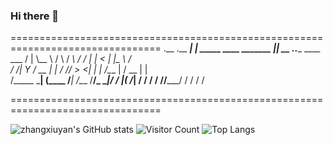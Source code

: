 ### Hi there 👋
================================================================================
       .__                                .__
_______|  |__ _____    ____    _______  __|__|__ __ ___.__._____    ____
\___   /  |  \\__  \  /    \  / ___\  \/  /  |  |  <   |  |\__  \  /    \
 /    /|   Y  \/ __ \|   |  \/ /_/  >    <|  |  |  /\___  | / __ \|   |  \
/_____ \___|  (____  /___|  /\___  /__/\_ \__|____/ / ____|(____  /___|  /
      \/    \/     \/     \//_____/      \/         \/          \/     \/

================================================================================
<!--
**zhangxiuyan/zhangxiuyan** is a ✨ _special_ ✨ repository because its `README.md` (this file) appears on your GitHub profile.

Here are some ideas to get you started:

- 🔭 I’m currently working on ...
- 🌱 I’m currently learning ...
- 👯 I’m looking to collaborate on ...
- 🤔 I’m looking for help with ...
- 💬 Ask me about ...
- 📫 How to reach me: ...
- 😄 Pronouns: ...
- ⚡ Fun fact: ...
-->
![zhangxiuyan's GitHub stats](https://github-readme-stats.vercel.app/api?username=zhangxiuyan&show_icons=true&theme=tokyonight)
![Visitor Count](https://profile-counter.glitch.me/zhangxiuyan/count.svg)
![Top Langs](https://github-readme-stats.vercel.app/api/top-langs/?username=zhangxiuyan&layout=compact&theme=tokyonight)
